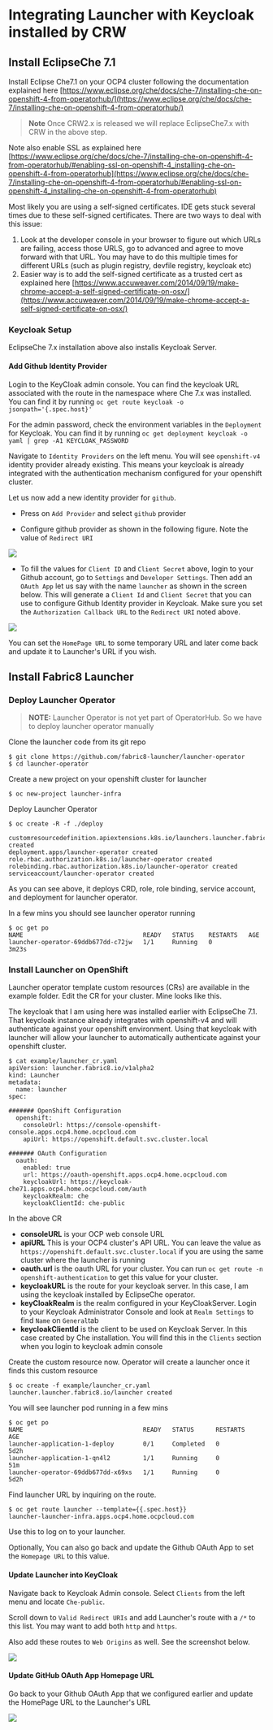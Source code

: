 # Integrating Launcher with Keycloak installed by CRW

## Install EclipseChe 7.1

Install Eclipse Che7.1 on your OCP4 cluster following the documentation explained here
[https://www.eclipse.org/che/docs/che-7/installing-che-on-openshift-4-from-operatorhub/](https://www.eclipse.org/che/docs/che-7/installing-che-on-openshift-4-from-operatorhub/)

>**Note** Once CRW2.x is released we will replace EclipseChe7.x with CRW in the above step.

Note also enable SSL as explained here [https://www.eclipse.org/che/docs/che-7/installing-che-on-openshift-4-from-operatorhub/#enabling-ssl-on-openshift-4_installing-che-on-openshift-4-from-operatorhub](https://www.eclipse.org/che/docs/che-7/installing-che-on-openshift-4-from-operatorhub/#enabling-ssl-on-openshift-4_installing-che-on-openshift-4-from-operatorhub)

Most likely you are using a self-signed certificates.  IDE gets stuck several times due to these self-signed certificates. There are two ways to deal with this issue:

1.   Look at the developer console in your browser to figure out which URLs are failing, access those URLS, go to advanced and agree to move forward with that URL. You may have to do this multiple times for different URLs (such as plugin registry, devfile registry, keycloak etc)
2. Easier way is to add the self-signed certificate as a trusted cert as explained here [https://www.accuweaver.com/2014/09/19/make-chrome-accept-a-self-signed-certificate-on-osx/](https://www.accuweaver.com/2014/09/19/make-chrome-accept-a-self-signed-certificate-on-osx/)

### Keycloak Setup

EclipseChe 7.x installation above also installs Keycloak Server.

#### Add Github Identity Provider
Login to the KeyCloak admin console. 
You can find the keycloak URL associated with the route in the namespace where Che 7.x was installed. You can find it by running `oc get route keycloak -o jsonpath='{.spec.host}'`

For the admin password, check the environment variables in the `Deployment` for Keycloak. You can find it by running `oc get deployment keycloak -o yaml | grep -A1 KEYCLOAK_PASSWORD`

Navigate to `Identity Providers` on the left menu. You will see  `openshift-v4` identity provider already existing. This means your keycloak is already integrated with the authentication mechanism configured for your openshift cluster.

Let us now add a new identity provider for `github`. 
* Press on `Add Provider` and select `github` provider

* Configure github provider as shown in the following figure. Note the value of `Redirect URI`

![](GitHubProvider.png)


* To fill the values for `Client ID` and `Client Secret` above, login to your Github account, go to `Settings` and `Developer Settings`.  Then add an `OAuth App` let us say with the name `launcher` as shown in the screen below. This will generate a `Client Id` and `Client Secret` that you can use to configure Github Identity provider in Keycloak. Make sure you set the `Authorization Callback URL` to the `Redirect URI` noted above.


![](GitHubOAuthApp.png)

You can set the `HomePage URL` to some temporary URL and later come back and update it to Launcher's URL if you wish.



## Install Fabric8 Launcher

### Deploy Launcher Operator

> **NOTE:** Launcher Operator is not yet part of OperatorHub. So we have to deploy launcher operator manually

Clone the launcher code from its git repo
```
$ git clone https://github.com/fabric8-launcher/launcher-operator
$ cd launcher-operator
```

Create a new project on your openshift cluster for launcher

```
$ oc new-project launcher-infra
```

Deploy Launcher Operator

```
$ oc create -R -f ./deploy

customresourcedefinition.apiextensions.k8s.io/launchers.launcher.fabric8.io created
deployment.apps/launcher-operator created
role.rbac.authorization.k8s.io/launcher-operator created
rolebinding.rbac.authorization.k8s.io/launcher-operator created
serviceaccount/launcher-operator created
```

As you can see above, it deploys CRD, role, role binding, service account, and deployment for launcher operator.

In a few mins you should see launcher operator running

```
$ oc get po
NAME                                 READY   STATUS    RESTARTS   AGE
launcher-operator-69ddb677dd-c72jw   1/1     Running   0          3m23s
```

### Install Launcher on OpenShift

Launcher operator template custom resources (CRs) are available in the example folder. Edit the CR for your cluster. Mine looks like this.

The keycloak that I am using here was installed earlier with EclipseChe 7.1. That keycloak instance already integrates with openshift-v4 and will authenticate against your openshift environment. Using that keycloak with launcher will allow your launcher to automatically authenticate against your openshift cluster.

```
$ cat example/launcher_cr.yaml
apiVersion: launcher.fabric8.io/v1alpha2
kind: Launcher
metadata:
  name: launcher
spec:

####### OpenShift Configuration
  openshift:
    consoleUrl: https://console-openshift-console.apps.ocp4.home.ocpcloud.com
    apiUrl: https://openshift.default.svc.cluster.local

####### OAuth Configuration
  oauth:
    enabled: true
    url: https://oauth-openshift.apps.ocp4.home.ocpcloud.com
    keycloakUrl: https://keycloak-che71.apps.ocp4.home.ocpcloud.com/auth
    keycloakRealm: che
    keycloakClientId: che-public
```

In the above CR
* **consoleURL** is your OCP web console URL
* **apiURL** This is your OCP4 cluster's API URL. You can leave the value as `https://openshift.default.svc.cluster.local` if you are using the same cluster where the launcher is running
* **oauth.url** is the oauth URL for your cluster. You can run `oc get route -n openshift-authentication` to get this value for your cluster.
* **keycloakURL** is the route for your keycloak server. In this case, I am using the keycloak installed by EclipseChe operator. 
* **keyCloakRealm** is the realm configured in your KeyCloakServer. Login to your Keycloak Administrator Console and look at `Realm Settings` to find `Name` on `General`tab
* **keycloakClientId** is the client to be used on Keycloak Server. In this case created by Che installation. You will find this in the `Clients` section when you login to keycloak admin console


Create the custom resource now. Operator will create a launcher once it finds this custom resource

```
$ oc create -f example/launcher_cr.yaml
launcher.launcher.fabric8.io/launcher created
```

You will see launcher pod running in a few mins

```
$ oc get po
NAME                                 READY   STATUS      RESTARTS   AGE
launcher-application-1-deploy        0/1     Completed   0          5d2h
launcher-application-1-qn4l2         1/1     Running     0          51m
launcher-operator-69ddb677dd-x69xs   1/1     Running     0          5d2h
```

Find launcher URL by inquiring on the route.
```
$ oc get route launcher --template={{.spec.host}}
launcher-launcher-infra.apps.ocp4.home.ocpcloud.com
```
Use this to log on to your launcher.

Optionally, You can also go back and update the Github OAuth App to set the `Homepage URL` to this value.


#### Update Launcher into KeyCloak

Navigate back to Keycloak Admin console.  Select `Clients` from the left menu and locate `Che-public`.

Scroll down to `Valid Redirect URIs` and add Launcher's route with a `/*` to this list. You may want to add both `http` and `https`.

Also add these routes to `Web Origins` as well. See the screenshot below.

![](KeycloakClientConfig.png)

#### Update GitHub OAuth App Homepage URL

Go back to your Github OAuth App that we configured earlier and update the HomePage URL to the Launcher's URL

![](GitHubOAuthApp.png)